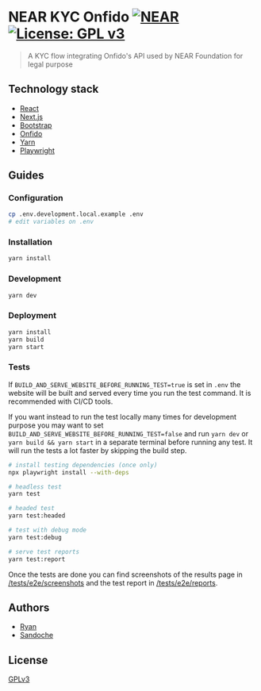 # NEAR KYC Onfido [![NEAR](https://img.shields.io/badge/NEAR-%E2%8B%88-111111.svg)](https://near.org/) [![License: GPL v3](https://img.shields.io/badge/License-GPLv3-blue.svg)](LICENSE)

> A KYC flow integrating Onfido's API used by NEAR Foundation for legal purpose

## Technology stack

- [React](https://reactjs.org/)
- [Next.js](https://nextjs.org/)
- [Bootstrap](https://getbootstrap.com/)
- [Onfido](https://documentation.onfido.com/)
- [Yarn](https://yarnpkg.com/)
- [Playwright](https://playwright.dev/)

## Guides

### Configuration

```bash
cp .env.development.local.example .env
# edit variables on .env
```

### Installation

```bash
yarn install
```

### Development

```bash
yarn dev
```

### Deployment

```bash
yarn install
yarn build
yarn start
```

### Tests

If `BUILD_AND_SERVE_WEBSITE_BEFORE_RUNNING_TEST=true` is set in `.env` the website will be built and served every time you run the test command. It is recommended with CI/CD tools.

If you want instead to run the test locally many times for development purpose you may want to set `BUILD_AND_SERVE_WEBSITE_BEFORE_RUNNING_TEST=false` and run `yarn dev` or `yarn build && yarn start` in a separate terminal before running any test. It will run the tests a lot faster by skipping the build step.

```bash
# install testing dependencies (once only)
npx playwright install --with-deps

# headless test
yarn test

# headed test
yarn test:headed

# test with debug mode
yarn test:debug

# serve test reports
yarn test:report
```

Once the tests are done you can find screenshots of the results page in [/tests/e2e/screenshots](/tests/e2e/screenshots) and the test report in [/tests/e2e/reports](/tests/e2e/reports).

## Authors

- [Ryan](https://github.com/ryancwalsh)
- [Sandoche](https://github.com/sandoche)

## License

[GPLv3](LICENSE)
